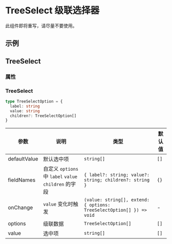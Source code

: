 # TreeSelect 级联选择器 <Experimental></Experimental>

<Alert type="error">
此组件即将重写，请尽量不要使用。
</Alert>

## 示例

<code src="./demos/demo1.tsx"></code>

## TreeSelect

### 属性

### TreeSelect

```typescript | pure
type TreeSelectOption = {
  label: string
  value: string
  children?: TreeSelectOption[]
}
```

| 参数 | 说明 | 类型 | 默认值 |
| --- | --- | --- | --- |
| defaultValue | 默认选中项 | `string[]` | `[]` |
| fieldNames | 自定义 `options` 中 `label` `value` `children` 的字段 | `{ label?: string; value?: string; children?: string }` | `{}` |
| onChange | `value` 变化时触发 | `(value: string[], extend: { options: TreeSelectOption[] }) => void` | - |
| options | 级联数据 | `TreeSelectOption[]` | `[]` |
| value | 选中项 | `string[]` | `[]` |
